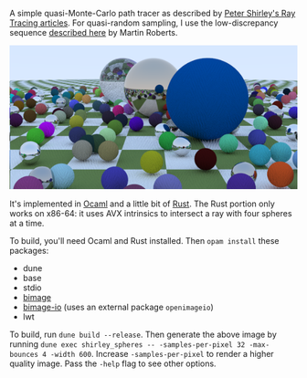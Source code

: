 A simple quasi-Monte-Carlo path tracer as described by [Peter Shirley's Ray Tracing articles](https://raytracing.github.io/).   For quasi-random sampling, I use the low-discrepancy sequence [described here](http://extremelearning.com.au/unreasonable-effectiveness-of-quasirandom-sequences/) by Martin Roberts.

![Our rendering of Shirley's test scene at 32 samples per pixel](https://github.com/dalev/path-tracer-ocaml/blob/main/shirley-spheres.png?raw=true)

It's implemented in [Ocaml](https://ocaml.org) and a little bit of [Rust](https://rust-lang.org).  The Rust portion only works on x86-64:  it uses AVX intrinsics to intersect a ray with four spheres at a time.

To build, you'll need Ocaml and Rust installed.  Then `opam install` these packages:
- dune
- base
- stdio
- [bimage](https://opam.ocaml.org/packages/bimage)
- [bimage-io](https://opam.ocaml.org/packages/bimage-io) (uses an external package `openimageio`)
- lwt

To build, run `dune build --release`.  Then generate the above image by running `dune exec shirley_spheres -- -samples-per-pixel 32 -max-bounces 4 -width 600`.  Increase `-samples-per-pixel` to render a higher quality image.  Pass the `-help` flag to see other options. 
